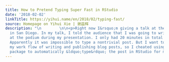 ```yaml
---
title: How to Pretend Typing Super Fast in RStudio
date: '2018-02-02'
linkTitle: https://yihui.name/en/2018/02/typing-fast/
source: Homepage on Yihui Xie | 谢益辉
description: "\n        \n\n<p>Right now I&rsquo;m giving a talk at the RStudio Conference
  in San Diego. In my talk, I told the audience that I was going to write a blog post
  at the podium during my presentation. I only had 20 minutes in total for my presentation.
  Apparently it was impossible to type a nontrivial post. But I want to show them
  my work flow of writing and publishing blog posts, so I cheated using the <strong>rstudioapi</strong>
  package to automatically &ldquo;type&rdquo; the post in RStudio for me"
---
```


